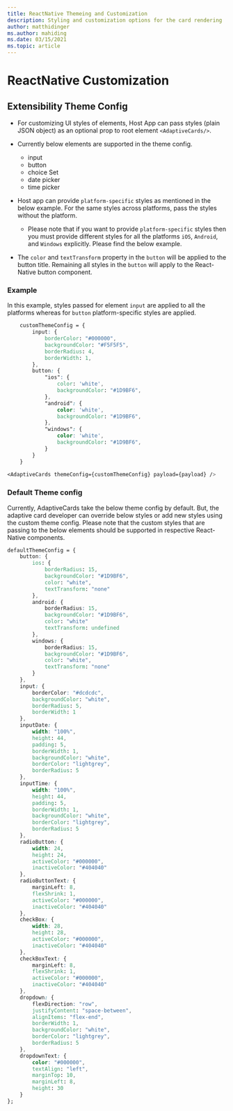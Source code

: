 ```yaml
---
title: ReactNative Themeing and Customization
description: Styling and customization options for the card rendering
author: matthidinger
ms.author: mahiding
ms.date: 03/15/2021
ms.topic: article
---
```


# ReactNative Customization

## Extensibility Theme Config
* For customizing UI styles of elements, Host App can pass styles (plain JSON object) as an optional prop to root element `<AdaptiveCards/>`.

* Currently below elements are supported in the theme config.
    * input 
    * button
    * choice Set
    * date picker
    * time picker

* Host app can provide `platform-specific` styles as mentioned in the below example. For the same styles across platforms, pass the styles without the platform. 
    * Please note that if you want to provide `platform-specific` styles then you must provide different styles for all the platforms `iOS`, `Android`, and `Windows` explicitly. Please find the below example.

* The `color` and `textTransform` property in the `button` will be applied to the button title. Remaining all styles in the `button` will apply to the React-Native button component.


### Example
In this example, styles passed for element `input` are applied to all the platforms whereas for `button` platform-specific styles are applied. 
```css
    customThemeConfig = {
        input: {
            borderColor: "#000000",
            backgroundColor: "#F5F5F5",
            borderRadius: 4,
            borderWidth: 1,
        },
        button: {
            "ios": {
                color: 'white',
                backgroundColor: "#1D9BF6",
            },
            "android": {
                color: 'white',
                backgroundColor: "#1D9BF6",
            },
            "windows": {
                color: 'white',
                backgroundColor: "#1D9BF6",
            }
        }
    }
    
<AdaptiveCards themeConfig={customThemeConfig} payload={payload} />
```

### Default Theme config

Currently, AdaptiveCards take the below theme config by default. But, the adaptive card developer can override below styles or add new styles using the custom theme config. Please note that the custom styles that are passing to the below elements should be supported in respective React-Native components. 

```css
defaultThemeConfig = {
    button: {
        ios: {
            borderRadius: 15,
            backgroundColor: "#1D9BF6",
            color: "white",
            textTransform: "none"
        },
        android: {
            borderRadius: 15,
            backgroundColor: "#1D9BF6",
            color: "white"
            textTransform: undefined
        },
        windows: {
            borderRadius: 15,
            backgroundColor: "#1D9BF6",
            color: "white",
            textTransform: "none"
        }
    },
    input: {
        borderColor: "#dcdcdc",
        backgroundColor: "white",
        borderRadius: 5,
        borderWidth: 1
    },
    inputDate: {
        width: "100%",
        height: 44,
        padding: 5,
        borderWidth: 1,
        backgroundColor: "white",
        borderColor: "lightgrey",
        borderRadius: 5
    },
    inputTime: {
        width: "100%",
        height: 44,
        padding: 5,
        borderWidth: 1,
        backgroundColor: "white",
        borderColor: "lightgrey",
        borderRadius: 5
    },
    radioButton: {
        width: 24,
        height: 24,
        activeColor: "#000000",
        inactiveColor: "#404040"
    },
    radioButtonText: {
        marginLeft: 8,
        flexShrink: 1,
        activeColor: "#000000",
        inactiveColor: "#404040"
    },
    checkBox: {
        width: 28,
        height: 28,
        activeColor: "#000000",
        inactiveColor: "#404040"
    },
    checkBoxText: {
        marginLeft: 8,
        flexShrink: 1,
        activeColor: "#000000",
        inactiveColor: "#404040"
    },
    dropdown: {
        flexDirection: "row",
        justifyContent: "space-between",
        alignItems: "flex-end",
        borderWidth: 1,
        backgroundColor: "white",
        borderColor: "lightgrey",
        borderRadius: 5
    },
    dropdownText: {
        color: "#000000",
        textAlign: "left",
        marginTop: 10,
        marginLeft: 8,
        height: 30
    }
};
```

